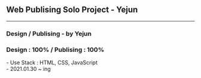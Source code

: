  ## Web Publising Solo Project - Yejun 
  ------------------------------------------------------
<h3> Design / Publising - by Yejun</h3>
<h3> Design : 100% / Publising : 100%</h3>
- Use Stack : HTML, CSS, JavaScript<br>
- 2021.01.30 ~ ing
